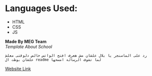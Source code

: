 # Languages Used:
* HTML
* CSS
* JS

**Made By MEG Team** <br>
*Template About School*

```
رد على الماسنجر يا بلال علشان مش هعرف افتح الواتس خالص دلوقتى معلش علشان بوظت ال readme لما تشوف الرسالة امسحها
```

[Website Link](https://megteam.github.io/HowFunEducationIs/)
